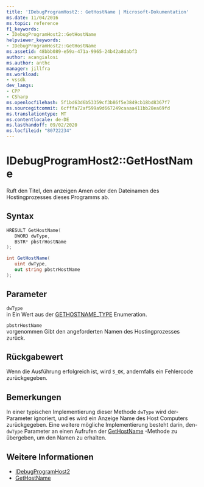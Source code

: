 ```yaml
---
title: 'IDebugProgramHost2:: GetHostName | Microsoft-Dokumentation'
ms.date: 11/04/2016
ms.topic: reference
f1_keywords:
- IDebugProgramHost2::GetHostName
helpviewer_keywords:
- IDebugProgramHost2::GetHostName
ms.assetid: 48bbb089-e59a-471a-9965-24b42a8dabf3
author: acangialosi
ms.author: anthc
manager: jillfra
ms.workload:
- vssdk
dev_langs:
- CPP
- CSharp
ms.openlocfilehash: 5f1bd63d6b53359cf3b86f5e3849cb18bd8367f7
ms.sourcegitcommit: 6cfffa72af599a9d667249caaaa411bb28ea69fd
ms.translationtype: MT
ms.contentlocale: de-DE
ms.lasthandoff: 09/02/2020
ms.locfileid: "80722234"
---
```

# <a name="idebugprogramhost2gethostname"></a>IDebugProgramHost2::GetHostName
Ruft den Titel, den anzeigen Amen oder den Dateinamen des Hostingprozesses dieses Programms ab.

## <a name="syntax"></a>Syntax

```cpp
HRESULT GetHostName( 
   DWORD dwType,
   BSTR* pbstrHostName
);
```

```csharp
int GetHostName( 
   uint dwType,
   out string pbstrHostName
);
```

## <a name="parameters"></a>Parameter
`dwType`\
in Ein Wert aus der [GETHOSTNAME_TYPE](../../../extensibility/debugger/reference/gethostname-type.md) Enumeration.

`pbstrHostName`\
vorgenommen Gibt den angeforderten Namen des Hostingprozesses zurück.

## <a name="return-value"></a>Rückgabewert
 Wenn die Ausführung erfolgreich ist, wird `S_OK`, andernfalls ein Fehlercode zurückgegeben.

## <a name="remarks"></a>Bemerkungen
 In einer typischen Implementierung dieser Methode `dwType` wird der-Parameter ignoriert, und es wird ein Anzeige Name des Host Computers zurückgegeben. Eine weitere mögliche Implementierung besteht darin, den- `dwType` Parameter an einen Aufrufen der [GetHostName](../../../extensibility/debugger/reference/idebugprogramnode2-gethostname.md) -Methode zu übergeben, um den Namen zu erhalten.

## <a name="see-also"></a>Weitere Informationen
- [IDebugProgramHost2](../../../extensibility/debugger/reference/idebugprogramhost2.md)
- [GetHostName](../../../extensibility/debugger/reference/idebugprogramnode2-gethostname.md)
